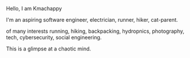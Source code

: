 Hello, I am Kmachappy

I'm an aspiring software engineer, electrician, runner, hiker, cat-parent.

of many interests running, hiking, backpacking, hydropnics, photography, tech, cybersecurity, social engineering.

This is a glimpse at a chaotic mind.


